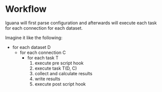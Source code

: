 # Workflow

Iguana will first parse configuration and afterwards will execute each task for each connection for each dataset. 

Imagine it like the following:

* for each dataset D
    * for each connection C
        * for each task T
            1. execute pre script hook
            2. execute task T(D, C)
            3. collect and calculate results
            4. write results
            5. execute post script hook

